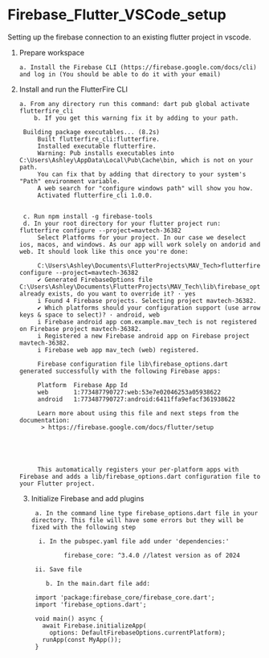 # Firebase_Flutter_VSCode_setup
Setting up the firebase connection to an existing flutter project in vscode.


1. Prepare workspace

       a. Install the Firebase CLI (https://firebase.google.com/docs/cli) and log in (You should be able to do it with your email)
   
2. Install and run the FlutterFire CLI

       a. From any directory run this command: dart pub global activate flutterfire_cli
		   b. If you get this warning fix it by adding to your path. 
      		
  	    Building package executables... (8.2s)
		    Built flutterfire_cli:flutterfire.
		    Installed executable flutterfire.
		    Warning: Pub installs executables into C:\Users\Ashley\AppData\Local\Pub\Cache\bin, which is not on your path.
		    You can fix that by adding that directory to your system's "Path" environment variable.
		    A web search for "configure windows path" will show you how.
		    Activated flutterfire_cli 1.0.0.


		c. Run npm install -g firebase-tools
		d. In your root directory for your flutter project run: flutterfire configure --project=mavtech-36382
			Select Platforms for your project. In our case we deselect ios, macos, and windows. As our app will work solely on andorid and web. It should look like this once you're done:
			
			C:\Users\Ashley\Documents\FlutterProjects\MAV_Tech>flutterfire configure --project=mavtech-36382
			✔ Generated FirebaseOptions file C:\Users\Ashley\Documents\FlutterProjects\MAV_Tech\lib\firebase_options.dart already exists, do you want to override it? · yes
			i Found 4 Firebase projects. Selecting project mavtech-36382.
			✔ Which platforms should your configuration support (use arrow keys & space to select)? · android, web
			i Firebase android app com.example.mav_tech is not registered on Firebase project mavtech-36382.
			i Registered a new Firebase android app on Firebase project mavtech-36382.
			i Firebase web app mav_tech (web) registered.
			
			Firebase configuration file lib\firebase_options.dart generated successfully with the following Firebase apps:
			
			Platform  Firebase App Id
			web       1:773487790727:web:53e7e02046253a05938622
			android   1:773487790727:android:6411ffa9efacf361938622
			
			Learn more about using this file and next steps from the documentation:
			 > https://firebase.google.com/docs/flutter/setup
			
			
			
			
			
			This automatically registers your per-platform apps with Firebase and adds a lib/firebase_options.dart configuration file to your Flutter project.
			
	3. Initialize Firebase and add plugins

            a. In the command line type firebase_options.dart file in your directory. This file will have some errors but they will be fixed with the following step

             i. In the pubspec.yaml file add under 'dependencies:'
			
			        firebase_core: ^3.4.0 //latest version as of 2024
			
			ii. Save file
			
		       b. In the main.dart file add:
			
			import 'package:firebase_core/firebase_core.dart';
			import 'firebase_options.dart';
			
			void main() async {
			  await Firebase.initializeApp(
			    options: DefaultFirebaseOptions.currentPlatform);
			  runApp(const MyApp());
			}
		
	
